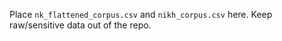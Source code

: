 Place `nk_flattened_corpus.csv` and `nikh_corpus.csv` here. Keep raw/sensitive data out of the repo.